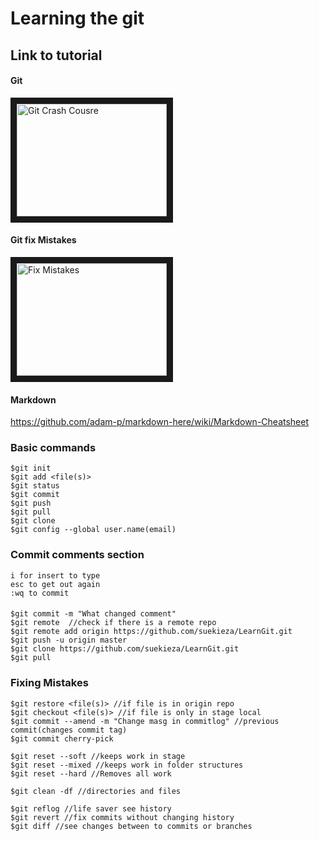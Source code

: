 # Learning the git

## Link to tutorial
#### Git
<a href="https://www.youtube.com/watch?v=SWYqp7iY_Tc" target="_blank"><img src="https://upload.wikimedia.org/wikipedia/commons/3/3f/Git_icon.svg" 
alt="Git Crash Cousre" width="240" height="180" border="10" /></a>

#### Git fix Mistakes
<a href="https://www.youtube.com/watch?v=FdZecVxzJbk" target="_blank"><img src="https://upload.wikimedia.org/wikipedia/commons/3/3f/Git_icon.svg" 
alt="Fix Mistakes" width="240" height="180" border="10" /></a>

#### Markdown
https://github.com/adam-p/markdown-here/wiki/Markdown-Cheatsheet

### Basic commands
```
$git init
$git add <file(s)>
$git status
$git commit
$git push
$git pull
$git clone
$git config --global user.name(email)
```

### Commit comments section
```
i for insert to type
esc to get out again
:wq to commit
```
####
```
$git commit -m "What changed comment"
$git remote  //check if there is a remote repo
$git remote add origin https://github.com/suekieza/LearnGit.git
$git push -u origin master
$git clone https://github.com/suekieza/LearnGit.git
$git pull
```
### Fixing Mistakes

```
$git restore <file(s)> //if file is in origin repo
$git checkout <file(s)> //if file is only in stage local
$git commit --amend -m "Change masg in commitlog" //previous commit(changes commit tag)
$git commit cherry-pick

$git reset --soft //keeps work in stage
$git reset --mixed //keeps work in folder structures
$git reset --hard //Removes all work

$git clean -df //directories and files

$git reflog //life saver see history
$git revert //fix commits without changing history
$git diff //see changes between to commits or branches
```
